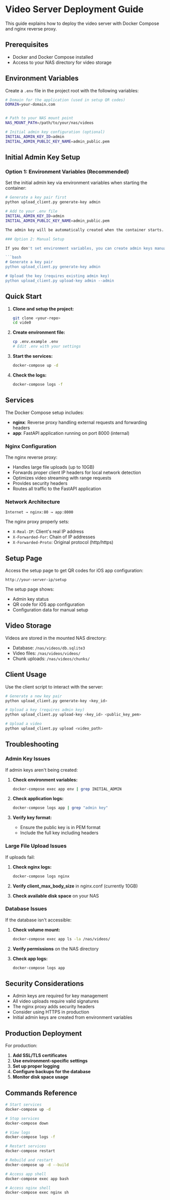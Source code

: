 # Video Server Deployment Guide

This guide explains how to deploy the video server with Docker Compose and nginx reverse proxy.

## Prerequisites

- Docker and Docker Compose installed
- Access to your NAS directory for video storage

## Environment Variables

Create a `.env` file in the project root with the following variables:

```bash
# Domain for the application (used in setup QR codes)
DOMAIN=your-domain.com


# Path to your NAS mount point
NAS_MOUNT_PATH=/path/to/your/nas/videos

# Initial admin key configuration (optional)
INITIAL_ADMIN_KEY_ID=admin
INITIAL_ADMIN_PUBLIC_KEY_NAME=admin_public.pem
```

## Initial Admin Key Setup

### Option 1: Environment Variables (Recommended)

Set the initial admin key via environment variables when starting the container:

```bash
# Generate a key pair first
python upload_client.py generate-key admin

# Add to your .env file
INITIAL_ADMIN_KEY_ID=admin
INITIAL_ADMIN_PUBLIC_KEY_NAME=admin_public.pem

The admin key will be automatically created when the container starts.

### Option 2: Manual Setup

If you don't set environment variables, you can create admin keys manually using the client script:

```bash
# Generate a key pair
python upload_client.py generate-key admin

# Upload the key (requires existing admin key)
python upload_client.py upload-key admin --admin
```

## Quick Start

1. **Clone and setup the project:**
   ```bash
   git clone <your-repo>
   cd vide0
   ```

2. **Create environment file:**
   ```bash
   cp .env.example .env
   # Edit .env with your settings
   ```

3. **Start the services:**
   ```bash
   docker-compose up -d
   ```

4. **Check the logs:**
   ```bash
   docker-compose logs -f
   ```

## Services

The Docker Compose setup includes:

- **nginx**: Reverse proxy handling external requests and forwarding headers
- **app**: FastAPI application running on port 8000 (internal)

### Nginx Configuration

The nginx reverse proxy:
- Handles large file uploads (up to 10GB)
- Forwards proper client IP headers for local network detection
- Optimizes video streaming with range requests
- Provides security headers
- Routes all traffic to the FastAPI application

### Network Architecture

```
Internet → nginx:80 → app:8000
```

The nginx proxy properly sets:
- `X-Real-IP`: Client's real IP address
- `X-Forwarded-For`: Chain of IP addresses
- `X-Forwarded-Proto`: Original protocol (http/https)

## Setup Page

Access the setup page to get QR codes for iOS app configuration:

```
http://your-server-ip/setup
```

The setup page shows:
- Admin key status
- QR code for iOS app configuration
- Configuration data for manual setup

## Video Storage

Videos are stored in the mounted NAS directory:
- Database: `/nas/videos/db.sqlite3`
- Video files: `/nas/videos/videos/`
- Chunk uploads: `/nas/videos/chunks/`

## Client Usage

Use the client script to interact with the server:

```bash
# Generate a new key pair
python upload_client.py generate-key <key_id>

# Upload a key (requires admin key)
python upload_client.py upload-key <key_id> <public_key_pem>

# Upload a video
python upload_client.py upload <video_path>
```

## Troubleshooting

### Admin Key Issues

If admin keys aren't being created:

1. **Check environment variables:**
   ```bash
   docker-compose exec app env | grep INITIAL_ADMIN
   ```

2. **Check application logs:**
   ```bash
   docker-compose logs app | grep "admin key"
   ```

3. **Verify key format:**
   - Ensure the public key is in PEM format
   - Include the full key including headers


### Large File Upload Issues

If uploads fail:

1. **Check nginx logs:**
   ```bash
   docker-compose logs nginx
   ```

2. **Verify client_max_body_size** in nginx.conf (currently 10GB)

3. **Check available disk space** on your NAS

### Database Issues

If the database isn't accessible:

1. **Check volume mount:**
   ```bash
   docker-compose exec app ls -la /nas/videos/
   ```

2. **Verify permissions** on the NAS directory

3. **Check app logs:**
   ```bash
   docker-compose logs app
   ```

## Security Considerations

- Admin keys are required for key management
- All video uploads require valid signatures
- The nginx proxy adds security headers
- Consider using HTTPS in production
- Initial admin keys are created from environment variables

## Production Deployment

For production:

1. **Add SSL/TLS certificates**
2. **Use environment-specific settings**
3. **Set up proper logging**
4. **Configure backups for the database**
5. **Monitor disk space usage**

## Commands Reference

```bash
# Start services
docker-compose up -d

# Stop services
docker-compose down

# View logs
docker-compose logs -f

# Restart services
docker-compose restart

# Rebuild and restart
docker-compose up -d --build

# Access app shell
docker-compose exec app bash

# Access nginx shell
docker-compose exec nginx sh
``` 